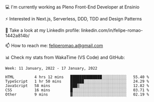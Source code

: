 💻 I'm currently working as Pleno Front-End Developer at Ensinio

⚡ Interested in Next.js, Serverless, DDD, TDD and Design Patterns

👥 Take a look at my LinkedIn profile: linkedin.com/in/felipe-romao-1442a814b/

📫 How to reach me: feliperomao.a@gmail.com

📊 Check my stats from WakaTime (VS Code) and GitHub:

<!--START_SECTION:waka-->
```text
Week: 11 January, 2022 - 17 January, 2022

HTML         4 hrs 12 mins   ██████████████░░░░░░░░░░░   55.40 % 
TypeScript   1 hr 50 mins    ██████░░░░░░░░░░░░░░░░░░░   24.29 % 
JavaScript   58 mins         ███▒░░░░░░░░░░░░░░░░░░░░░   12.82 % 
CSS          16 mins         █░░░░░░░░░░░░░░░░░░░░░░░░   03.71 % 
Other        9 mins          ▓░░░░░░░░░░░░░░░░░░░░░░░░   02.19 % 
```
<!--END_SECTION:waka-->

